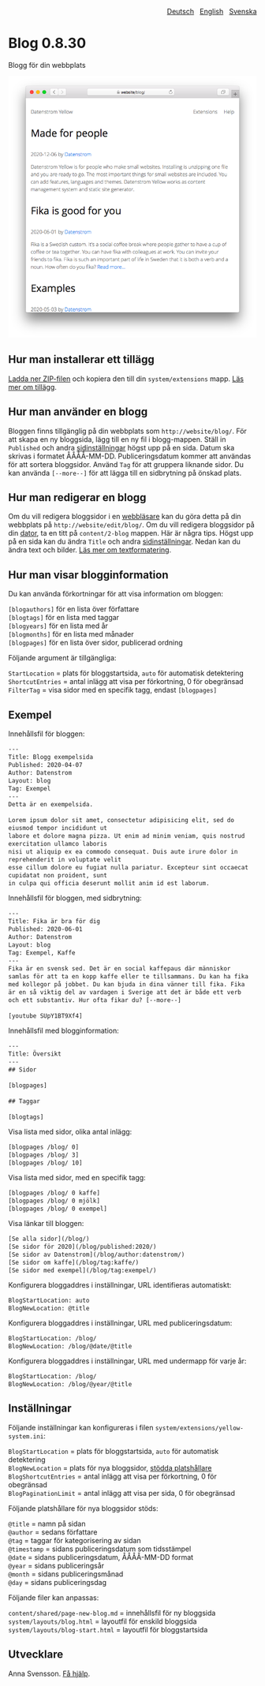 <p align="right"><a href="README-de.md">Deutsch</a> &nbsp; <a href="README.md">English</a> &nbsp; <a href="README-sv.md">Svenska</a></p>

# Blog 0.8.30

Blogg för din webbplats

<p align="center"><img src="blog-screenshot.png?raw=true" alt="Skärmdump"></p>

## Hur man installerar ett tillägg

[Ladda ner ZIP-filen](https://github.com/annaesvensson/yellow-blog/archive/refs/heads/main.zip) och kopiera den till din `system/extensions` mapp. [Läs mer om tillägg](https://github.com/annaesvensson/yellow-update/tree/main/README-sv.md).

## Hur man använder en blogg

Bloggen finns tillgänglig på din webbplats som `http://website/blog/`. För att skapa en ny bloggsida, lägg till en ny fil i blogg-mappen. Ställ in `Published` och andra [sidinställningar](https://github.com/annaesvensson/yellow-core/tree/main/README-sv.md#inställningar-page) högst upp på en sida. Datum ska skrivas i formatet ÅÅÅÅ-MM-DD. Publiceringsdatum kommer att användas för att sortera bloggsidor. Använd `Tag` för att gruppera liknande sidor. Du kan använda `[--more--]` för att lägga till en sidbrytning på önskad plats.

## Hur man redigerar en blogg

Om du vill redigera bloggsidor i en [webbläsare](https://github.com/annaesvensson/yellow-edit/tree/main/README-sv.md) kan du göra detta på din webbplats på `http://website/edit/blog/`. Om du vill redigera bloggsidor på din [dator](https://github.com/annaesvensson/yellow-core/tree/main/README-sv.md), ta en titt på `content/2-blog` mappen. Här är några tips. Högst upp på en sida kan du ändra `Title` och andra [sidinställningar](https://github.com/annaesvensson/yellow-core/tree/main/README-sv.md#inställningar-page). Nedan kan du ändra text och bilder. [Läs mer om textformatering](https://datenstrom.se/sv/yellow/help/how-to-change-the-content).

## Hur man visar blogginformation

Du kan använda förkortningar för att visa information om bloggen:

`[blogauthors]` för en lista över författare  
`[blogtags]` för en lista med taggar  
`[blogyears]` för en lista med år  
`[blogmonths]` för en lista med månader  
`[blogpages]` för en lista över sidor, publicerad ordning  

Följande argument är tillgängliga:

`StartLocation` = plats för bloggstartsida, `auto` för automatisk detektering  
`ShortcutEntries` = antal inlägg att visa per förkortning, 0 för obegränsad  
`FilterTag` = visa sidor med en specifik tagg, endast `[blogpages]`  

## Exempel

Innehållsfil för bloggen:

    ---
    Title: Blogg exempelsida
    Published: 2020-04-07
    Author: Datenstrom
    Layout: blog
    Tag: Exempel
    ---
    Detta är en exempelsida.

    Lorem ipsum dolor sit amet, consectetur adipisicing elit, sed do eiusmod tempor incididunt ut 
    labore et dolore magna pizza. Ut enim ad minim veniam, quis nostrud exercitation ullamco laboris 
    nisi ut aliquip ex ea commodo consequat. Duis aute irure dolor in reprehenderit in voluptate velit 
    esse cillum dolore eu fugiat nulla pariatur. Excepteur sint occaecat cupidatat non proident, sunt 
    in culpa qui officia deserunt mollit anim id est laborum.

Innehållsfil för bloggen, med sidbrytning:

    ---
    Title: Fika är bra för dig
    Published: 2020-06-01
    Author: Datenstrom
    Layout: blog
    Tag: Exempel, Kaffe
    ---
    Fika är en svensk sed. Det är en social kaffepaus där människor
    samlas för att ta en kopp kaffe eller te tillsammans. Du kan ha fika 
    med kollegor på jobbet. Du kan bjuda in dina vänner till fika. Fika 
    är en så viktig del av vardagen i Sverige att det är både ett verb 
    och ett substantiv. Hur ofta fikar du? [--more--]

    [youtube SUpY1BT9Xf4]

Innehållsfil med blogginformation:

    ---
    Title: Översikt
    ---
    ## Sidor

    [blogpages]

    ## Taggar

    [blogtags]

Visa lista med sidor, olika antal inlägg:

    [blogpages /blog/ 0]
    [blogpages /blog/ 3]
    [blogpages /blog/ 10]

Visa lista med sidor, med en specifik tagg:

    [blogpages /blog/ 0 kaffe]
    [blogpages /blog/ 0 mjölk]
    [blogpages /blog/ 0 exempel]

Visa länkar till bloggen:

    [Se alla sidor](/blog/)
    [Se sidor för 2020](/blog/published:2020/)
    [Se sidor av Datenstrom](/blog/author:datenstrom/)
    [Se sidor om kaffe](/blog/tag:kaffe/)
    [Se sidor med exempel](/blog/tag:exempel/)

Konfigurera bloggaddres i inställningar, URL identifieras automatiskt:

    BlogStartLocation: auto
    BlogNewLocation: @title

Konfigurera bloggaddres i inställningar, URL med publiceringsdatum:

    BlogStartLocation: /blog/
    BlogNewLocation: /blog/@date/@title

Konfigurera bloggaddres i inställningar, URL med undermapp för varje år:

    BlogStartLocation: /blog/
    BlogNewLocation: /blog/@year/@title

## Inställningar

Följande inställningar kan konfigureras i filen `system/extensions/yellow-system.ini`:

`BlogStartLocation` = plats för bloggstartsida, `auto` för automatisk detektering  
`BlogNewLocation` = plats för nya bloggsidor, [stödda platshållare](#inställningar-placeholders)  
`BlogShortcutEntries` = antal inlägg att visa per förkortning, 0 för obegränsad  
`BlogPaginationLimit` = antal inlägg att visa per sida, 0 för obegränsad  

<a id="inställningar-placeholders"></a>Följande platshållare för nya bloggsidor stöds:

`@title` = namn på sidan  
`@author` = sedans författare  
`@tag` = taggar för kategorisering av sidan  
`@timestamp` = sidans publiceringsdatum som tidsstämpel  
`@date` = sidans publiceringsdatum, ÅÅÅÅ-MM-DD format  
`@year` = sidans publiceringsår  
`@month` = sidans publiceringsmånad  
`@day` = sidans publiceringsdag  

<a id="inställningar-files"></a>Följande filer kan anpassas:

`content/shared/page-new-blog.md` = innehållsfil för ny bloggsida  
`system/layouts/blog.html` = layoutfil för enskild bloggsida  
`system/layouts/blog-start.html` = layoutfil för bloggstartsida  

## Utvecklare

Anna Svensson. [Få hjälp](https://datenstrom.se/sv/yellow/help/).
